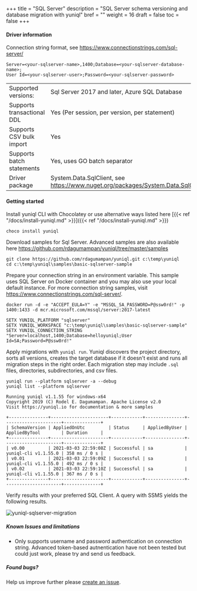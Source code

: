 +++
title = "SQL Server"
description = "SQL Server schema versioning and database migration with yuniql"
bref = ""
weight = 16
draft = false
toc = false
+++

#### Driver information

Connection string format, see https://www.connectionstrings.com/sql-server/
```shell
Server=<your-sqlserver-name>,1400;Database=<your-sqlserver-database-name>;
User Id=<your-sqlserver-user>;Password=<your-sqlserver-password>
```
|||
|---|---|
|Supported versions: |Sql Server 2017 and later, Azure SQL Database|
|Supports transactional DDL|Yes (Per session, per version, per statement)|
|Supports CSV bulk import|Yes|
|Supports batch statements|Yes, uses GO batch separator|
|Driver package|System.Data.SqlClient, see https://www.nuget.org/packages/System.Data.SqlClient

#### Getting started

Install yuniql CLI with Chocolatey or use alternative ways listed here  [{{< ref "/docs/install-yuniql.md" >}}]({{< ref "/docs/install-yuniql.md" >}})

```shell
choco install yuniql
```

Download samples for Sql Server. Advanced samples are also available here https://github.com/rdagumampan/yuniql/tree/master/samples

```shell
git clone https://github.com/rdagumampan/yuniql.git c:\temp\yuniql
cd c:\temp\yuniql\samples\basic-sqlserver-sample
```

Prepare your connection string in an environment variable. This sample uses SQL Server on Docker container and you may also use your local default instance. For more connection string samples, visit https://www.connectionstrings.com/sql-server/.

```shell
docker run -d -e "ACCEPT_EULA=Y" -e "MSSQL_SA_PASSWORD=P@ssw0rd!" -p 1400:1433 -d mcr.microsoft.com/mssql/server:2017-latest

SETX YUNIQL_PLATFORM "sqlserver"
SETX YUNIQL_WORKSPACE "c:\temp\yuniql\samples\basic-sqlserver-sample"
SETX YUNIQL_CONNECTION_STRING "Server=localhost,1400;Database=helloyuniql;User Id=SA;Password=P@ssw0rd!"
```

Apply migrations with `yuniql run`. Yuniql discovers the project directory, sorts all versions, creates the target database if it doesn't exist and runs all migration steps in the right order. Each migration step may include `.sql` files, directories, subdirectories, and csv files.

```shell
yuniql run --platform sqlserver -a --debug
yuniql list --platform sqlserver

Running yuniql v1.1.55 for windows-x64
Copyright 2019 (C) Rodel E. Dagumampan. Apache License v2.0
Visit https://yuniql.io for documentation & more samples

+---------------+----------------------+------------+---------------+----------------------+--------------+
| SchemaVersion | AppliedOnUtc         | Status     | AppliedByUser | AppliedByTool        | Duration     |
+---------------+----------------------+------------+---------------+----------------------+--------------+
| v0.00         | 2021-03-03 22:59:08Z | Successful | sa            | yuniql-cli v1.1.55.0 | 358 ms / 0 s |
| v0.01         | 2021-03-03 22:59:09Z | Successful | sa            | yuniql-cli v1.1.55.0 | 492 ms / 0 s |
| v0.02         | 2021-03-03 22:59:10Z | Successful | sa            | yuniql-cli v1.1.55.0 | 367 ms / 0 s |
+---------------+----------------------+------------+---------------+----------------------+--------------+
```

Verify results with your preferred SQL Client. A query with SSMS yields the following results.

![yuniql-sqlserver-migration](/images/get-started-sqlserver-01.png)

##### Known Issues and limitations

- Only supports username and password authentication on connection string. Advanced token-based autnentication have not been tested but could just work, please try and send us feedback.

##### Found bugs?
Help us improve further please [create an issue](https://github.com/rdagumampan/yuniql/issues/new).
